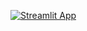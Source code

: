 
[![Streamlit App](https://static.streamlit.io/badges/streamlit_badge_black_white.svg)](https://share.streamlit.io/quinnajodanti/loan-prediction/main/loan_prediction.py)
